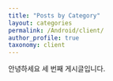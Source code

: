 ```yaml
---
title: "Posts by Category"
layout: categories
permalink: /Android/client/
author_profile: true
taxonomy: client
---
```

안녕하세요 세 번째 게시글입니다.
